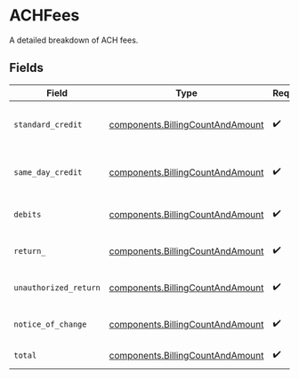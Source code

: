 # ACHFees

A detailed breakdown of ACH fees.


## Fields

| Field                                                                                | Type                                                                                 | Required                                                                             | Description                                                                          |
| ------------------------------------------------------------------------------------ | ------------------------------------------------------------------------------------ | ------------------------------------------------------------------------------------ | ------------------------------------------------------------------------------------ |
| `standard_credit`                                                                    | [components.BillingCountAndAmount](../../models/components/billingcountandamount.md) | :heavy_check_mark:                                                                   | Fees for standard credit transfers.                                                  |
| `same_day_credit`                                                                    | [components.BillingCountAndAmount](../../models/components/billingcountandamount.md) | :heavy_check_mark:                                                                   | Fees for same-day credit transfers.                                                  |
| `debits`                                                                             | [components.BillingCountAndAmount](../../models/components/billingcountandamount.md) | :heavy_check_mark:                                                                   | Fees for debit transfers.                                                            |
| `return_`                                                                            | [components.BillingCountAndAmount](../../models/components/billingcountandamount.md) | :heavy_check_mark:                                                                   | Fees for authorized returns.                                                         |
| `unauthorized_return`                                                                | [components.BillingCountAndAmount](../../models/components/billingcountandamount.md) | :heavy_check_mark:                                                                   | Fees for unauthorized returns.                                                       |
| `notice_of_change`                                                                   | [components.BillingCountAndAmount](../../models/components/billingcountandamount.md) | :heavy_check_mark:                                                                   | Fees for notices of change.                                                          |
| `total`                                                                              | [components.BillingCountAndAmount](../../models/components/billingcountandamount.md) | :heavy_check_mark:                                                                   | Total ACH fees.                                                                      |